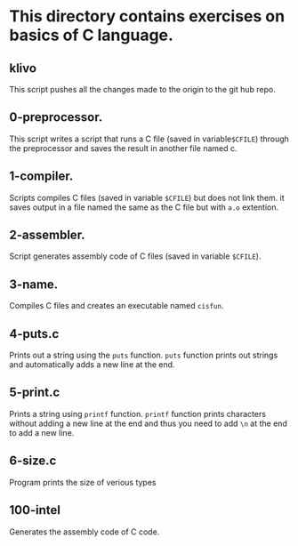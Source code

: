 # This directory contains exercises on basics of C language.

## klivo
This script pushes all the changes made to the origin to the git hub repo.

## 0-preprocessor.
This script writes a script that runs a C file (saved in variable`$CFILE`) through the preprocessor and saves the result in another file named c.

## 1-compiler.
Scripts compiles C files (saved in variable `$CFILE`) but does not link them. it saves output in a file named the same as the C file but with `a.o` extention.

## 2-assembler.
Script generates assembly code of C files (saved in variable `$CFILE`).

## 3-name.
Compiles C files and creates an executable named `cisfun`.

## 4-puts.c
Prints out a string using the `puts` function.
`puts` function prints out strings and automatically adds a new line at the end.

## 5-print.c
Prints a string using `printf` function.
`printf` function prints characters without adding a new line at the end and thus you need to add `\n` at the end to add a new line.

## 6-size.c
Program prints the size of verious types 

## 100-intel
Generates the assembly code of C code.
